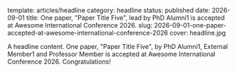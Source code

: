 template: articles/headline
category: headline
status: published
date: 2026-09-01
title: One paper, "Paper Title Five", lead by PhD Alumni1 is accepted at Awesome International Conference 2026.
slug: 2026-09-01-one-paper-accepted-at-awesome-international-conference-2026
cover: headline.jpg

A headline content. One paper, "Paper Title Five", by PhD Alumni1, External Member1 and Professor Member is accepted at Awesome International Conference 2026. Congratulations!

